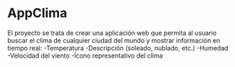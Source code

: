 # AppClima

El proyecto se trata de crear una aplicación web que permita al usuario buscar el clima de cualquier ciudad del mundo y mostrar información en tiempo real:
-Temperatura
-Descripción (soleado, nublado, etc.)
-Humedad
-Velocidad del viento
-Ícono representativo del clima
